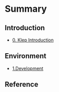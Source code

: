 # Summary

## Introduction

* [0. Klep Introduction](README.md)

## Environment

* [1.Development](environment/1development.md)

## Reference


